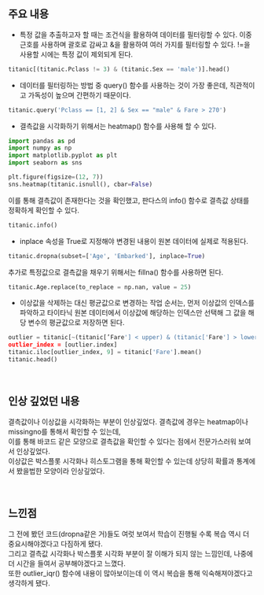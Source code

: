 ## **주요 내용**
- 특정 값을 추출하고자 할 때는 조건식을 활용하여 데이터를 필터링할 수 있다. 이중근호를 사용하며 괄호로 감싸고 &을 활용하여 여러 가지를 필터링할 수 있다. !=을 사용할 시에는 특정 값이 제외되게 된다.
```python
titanic[(titanic.Pclass != 3) & (titanic.Sex == 'male')].head()
```
- 데이터를 필터링하는 방법 중 query() 함수를 사용하는 것이 가장 좋은데, 직관적이고 가독성이 높으며 간편하기 때문이다.
```python
titanic.query('Pclass == [1, 2] & Sex == "male" & Fare > 270') 
```
- 결측값을 시각화하기 위해서는 heatmap() 함수를 사용해 할 수 있다.
```python
import pandas as pd
import numpy as np
import matplotlib.pyplot as plt
import seaborn as sns

plt.figure(figsize=(12, 7))
sns.heatmap(titanic.isnull(), cbar=False)
```
이를 통해 결측값이 존재한다는 것을 확인했고, 판다스의 info() 함수로 결측값 상태를 정확하게 확인할 수 있다.
```python
titanic.info()
```
- inplace 속성을 True로 지정해야 변경된 내용이 원본 데이터에 실제로 적용된다.
```python
titanic.dropna(subset=['Age', 'Embarked'], inplace=True)
```
추가로 특정값으로 결측값을 채우기 위해서는 fillna() 함수를 사용하면 된다.
```python
titanic.Age.replace(to_replace = np.nan, value = 25)
```
- 이상값을 삭제하는 대신 평균값으로 변경하는 작업 순서는, 먼저 이상값의 인덱스를 파악하고 타이타닉 원본 데이터에서 이상값에 해당하는 인덱스만 선택해 그 값을 해당 변수의 평균값으로 저장하면 된다.
```python
outlier = titanic[~(titanic[’Fare'] < upper) & (titanic['Fare'] > lower)]
outlier_index = [outlier.index]
titanic.iloc[outlier_index, 9] = titanic['Fare'].mean()
titanic.head()
```

<br/>

## **인상 깊었던 내용**
결측값이나 이상값을 시각화하는 부분이 인상깊었다. 결측값에 경우는 heatmap이나 missingno를 통해서 확인할 수 있는데, <br/>
이를 통해 바코드 같은 모양으로 결측값을 확인할 수 있다는 점에서 전문가스러워 보여서 인상깊었다. <br/>
이상값은 박스플롯 시각화나 히스토그램을 통해 확인할 수 있는데 상당히 확률과 통계에서 봤을법한 모양이라 인상깊었다.

<br/>

## **느낀점**
그 전에 봤던 코드(dropna같은 거)들도 여럿 보여서 학습이 진행될 수록 복습 역시 더 중요시해야겠다고 다짐하게 됐다. <br/>
그리고 결측값 시각화나 박스플롯 시각화 부분이 잘 이해가 되지 않는 느낌인데, 나중에 더 시간을 들여서 공부해야겠다고 느꼈다. <br/>
또한 outlier_iqr() 함수에 내용이 많아보이는데 이 역시 복습을 통해 익숙해져야겠다고 생각하게 됐다.
